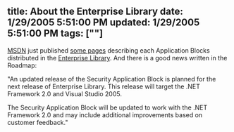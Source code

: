 title: About the Enterprise Library
date: 1/29/2005 5:51:00 PM
updated: 1/29/2005 5:51:00 PM
tags: [""]
---
[MSDN](http://msdn.microsoft.com) just published [some 
pages](http://msdn.microsoft.com/library/default.asp?url=/library/en-us/dnpag2/html/entlib.asp) describing each Application Blocks distributed in the [Enterprise 
Library](http://msdn.microsoft.com/library/default.asp?url=/library/en-us/dnpag2/html/entlib.asp). And there is a good news written in the Roadmap:

"An updated release of the Security Application Block is planned for the next 
release of Enterprise Library. This release will target the .NET Framework 2.0 
and Visual Studio 2005. 

The Security Application Block will be updated to work with the .NET 
Framework 2.0 and may include additional improvements based on customer 
feedback."
